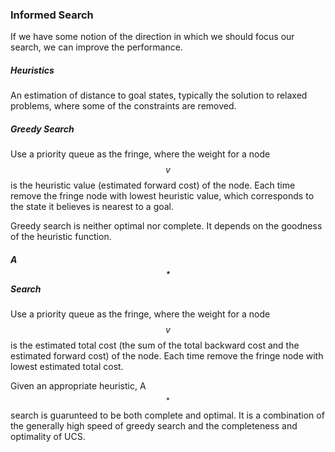 ### Informed Search

If we have some notion of the direction in which we should focus our search, we can improve the performance. 

##### Heuristics

An estimation of distance to goal states, typically the solution to relaxed problems, where some of the constraints are removed. 

##### Greedy Search

Use a  priority queue as the fringe, where the weight for a node $$v$$ is the heuristic value (estimated forward cost) of the node. Each time remove the fringe node with lowest heuristic value, which corresponds to the state it believes is nearest to a goal.

Greedy search is neither optimal nor complete. It depends on the goodness of the heuristic function.

##### A$$^*$$ Search

Use a  priority queue as the fringe, where the weight for a node $$v$$ is the estimated total cost (the sum of the total backward cost and the estimated forward cost) of the node. Each time remove the fringe node with lowest estimated total cost.

Given an appropriate heuristic, A$$^*$$ search is guarunteed to be both complete and optimal. It is a combination of the generally high speed of greedy search and the completeness and optimality of UCS.